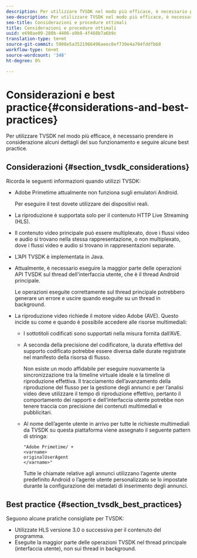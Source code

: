 ```yaml
---
description: Per utilizzare TVSDK nel modo più efficace, è necessario prendere in considerazione alcuni dettagli del suo funzionamento e seguire alcune best practice.
seo-description: Per utilizzare TVSDK nel modo più efficace, è necessario prendere in considerazione alcuni dettagli del suo funzionamento e seguire alcune best practice.
seo-title: Considerazioni e procedure ottimali
title: Considerazioni e procedure ottimali
uuid: e698ae09-280b-4406-a9b8-4f468b7a6b9c
translation-type: tm+mt
source-git-commit: 5908e5a3521966496aeec0ef730e4a704fddfb68
workflow-type: tm+mt
source-wordcount: '348'
ht-degree: 0%

---
```



# Considerazioni e best practice{#considerations-and-best-practices}

Per utilizzare TVSDK nel modo più efficace, è necessario prendere in considerazione alcuni dettagli del suo funzionamento e seguire alcune best practice.

## Considerazioni {#section_tvsdk_considerations}

Ricorda le seguenti informazioni quando utilizzi TVSDK:

*  Adobe Primetime attualmente non funziona sugli emulatori Android.

   Per eseguire il test dovete utilizzare dei dispositivi reali.
* La riproduzione è supportata solo per il contenuto HTTP Live Streaming (HLS).
* Il contenuto video principale può essere multiplexato, dove i flussi video e audio si trovano nella stessa rappresentazione, o non multiplexato, dove i flussi video e audio si trovano in rappresentazioni separate.
* L’API TVSDK è implementata in Java.
* Attualmente, è necessario eseguire la maggior parte delle operazioni API TVSDK sul thread dell&#39;interfaccia utente, che è il thread Android principale.

   Le operazioni eseguite correttamente sul thread principale potrebbero generare un errore e uscire quando eseguite su un thread in background.
* La riproduzione video richiede il motore video  Adobe (AVE). Questo incide su come e quando è possibile accedere alle risorse multimediali:

   * I sottotitoli codificati sono supportati nella misura fornita dall’AVE.
   * A seconda della precisione del codificatore, la durata effettiva del supporto codificato potrebbe essere diversa dalle durate registrate nel manifesto della risorsa di flusso.

      Non esiste un modo affidabile per eseguire nuovamente la sincronizzazione tra la timeline virtuale ideale e la timeline di riproduzione effettiva. Il tracciamento dell’avanzamento della riproduzione del flusso per la gestione degli annunci e per l’analisi video deve utilizzare il tempo di riproduzione effettivo, pertanto il comportamento dei rapporti e dell’interfaccia utente potrebbe non tenere traccia con precisione dei contenuti multimediali e pubblicitari.
   * Al nome dell’agente utente in arrivo per tutte le richieste multimediali da TVSDK su questa piattaforma viene assegnato il seguente pattern di stringa:

      ```
      "Adobe Primetime/ + 
      <varname>
      originalUserAgent
      </varname>" 
      ```

      Tutte le chiamate relative agli annunci utilizzano l’agente utente predefinito Android o l’agente utente personalizzato se lo impostate durante la configurazione dei metadati di inserimento degli annunci.

## Best practice {#section_tvsdk_best_practices}

Seguono alcune pratiche consigliate per TVSDK:

* Utilizzate HLS versione 3.0 o successiva per il contenuto del programma.
* Eseguite la maggior parte delle operazioni TVSDK nel thread principale (interfaccia utente), non sui thread in background.
